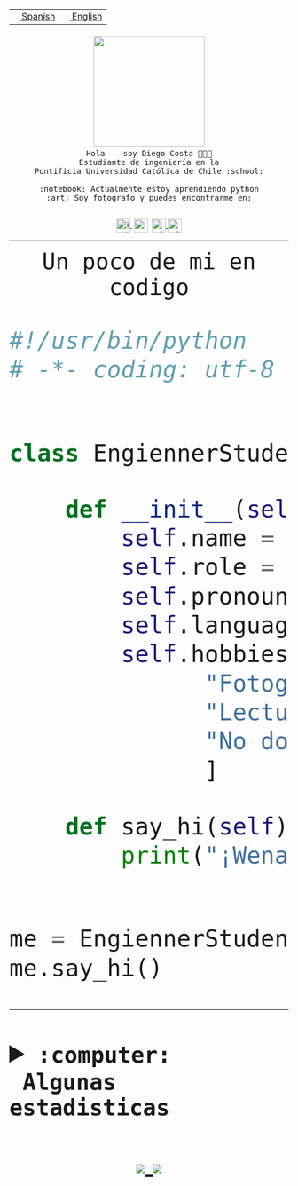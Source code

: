 <table border="0"  align="right">
 <tr><td><a href="README.md"><img src="https://upload.wikimedia.org/wikipedia/commons/thumb/8/89/Bandera_de_Espa%C3%B1a.svg/1200px-Bandera_de_Espa%C3%B1a.svg.png" height="10"> Spanish</a></td>
 <td><a href="README.en.md"><img src="https://upload.wikimedia.org/wikipedia/commons/a/a4/Flag_of_the_United_States.svg" height="10"> English</a></td></tr>
</table><br><br><br>


<p align="center">
  <img src="https://github.com/diegocostares/diegocostares/blob/main/Images/aaa2.gif?raw=true" width="200px">
  <br><samp>
    Hola <img src="https://media.giphy.com/media/hvRJCLFzcasrR4ia7z/giphy.gif" width="16px"> soy Diego Costa 👨🏻‍💻<br>
    Estudiante de ingeniería en la <br>
    Pontificia Universidad Católica de Chile :school:<br>
  <br>
    :notebook: Actualmente estoy aprendiendo python <br>
    :art: Soy fotografo y puedes encontrarme en: <br>
  <br></samp>
  
</p>

<p align="center">
   <a href="https://instagram.com/diegocosta_no" target="blank">
    <img 
    align="center" src="https://cdn.jsdelivr.net/npm/simple-icons@3.0.1/icons/instagram.svg" alt="instagram" height="25px" width="25px" />
  </a>
  <a style="border: 3px solid; color: white;"href="https://t.me/diegocosta_no" target="blank">
  <img
  align="center" alt="Telegram" width="25px" src="https://icons-for-free.com/iconfiles/png/512/Telegram-1324888767380505522.png" />
</a>
<a href="https://api.whatsapp.com/send?phone=56971897835&text=Hola!" target="blank">
  <img
  align="center" alt="wtsp" width="25px" src="https://img.icons8.com/pastel-glyph/2x/whatsapp--v2.png" />
</a>
<a href="https://www.linkedin.com/in/diego-costa-786249213/" target="blank">
  <img
  align="center" alt="wtsp" width="25px" src="https://img.icons8.com/metro/452/linkedin.png" />
</a>

  </a>
</p>

---


<p align="center"><font size="25"><samp>Un poco de mi en codigo</samp></front></p>


```python
#!/usr/bin/python
# -*- coding: utf-8 -*-


class EngiennerStudent:

    def __init__(self):
        self.name = "Diego Costa"
        self.role = "Estudiante"
        self.pronouns = "he/him"
        self.language_spoken = ["es_CL", "en_US"]
        self.hobbies = [
              "Fotografia",
              "Lectura",
              "No dormir",
              ]

    def say_hi(self):
        print("¡Wena mundo!")


me = EngiennerStudent()
me.say_hi()
```
---
<details>
  <summary><b><samp>:computer: &nbsp;Algunas estadisticas</samp></b></summary>
  <br/></p>

<!--START_SECTION:waka-->
![Code Time](http://img.shields.io/badge/Code%20Time-451%20hrs%2046%20mins-blue)

**Soy nocturno 🦉** 

```text
🌞 Mañana     6 commits      ░░░░░░░░░░░░░░░░░░░░░░░░░   2.11% 
🌆 Día        107 commits    █████████░░░░░░░░░░░░░░░░   37.54% 
🌃 Tarde      83 commits     ███████░░░░░░░░░░░░░░░░░░   29.12% 
🌙 Noche      89 commits     ███████░░░░░░░░░░░░░░░░░░   31.23%

```
📅 **Soy más productivo los Miércoles** 

```text
Lunes        22 commits     ██░░░░░░░░░░░░░░░░░░░░░░░   7.72% 
Martes       28 commits     ██░░░░░░░░░░░░░░░░░░░░░░░   9.82% 
Miércoles    110 commits    █████████░░░░░░░░░░░░░░░░   38.6% 
Jueves       24 commits     ██░░░░░░░░░░░░░░░░░░░░░░░   8.42% 
Viernes      9 commits      ░░░░░░░░░░░░░░░░░░░░░░░░░   3.16% 
Sábado       40 commits     ███░░░░░░░░░░░░░░░░░░░░░░   14.04% 
Domingo      52 commits     ████░░░░░░░░░░░░░░░░░░░░░   18.25%

```


📊 **Esta semana me dediqué a** 

```text
🐱‍💻 Proyectos: 
T1                       12 hrs 45 mins      ████████░░░░░░░░░░░░░░░░░   35.27% 
G74_BDD                  6 hrs 49 mins       ████░░░░░░░░░░░░░░░░░░░░░   18.88% 
T1-e                     4 hrs 46 mins       ███░░░░░░░░░░░░░░░░░░░░░░   13.18% 
SHAREGO-G54              4 hrs 35 mins       ███░░░░░░░░░░░░░░░░░░░░░░   12.69% 
Unknown Project          2 hrs 55 mins       ██░░░░░░░░░░░░░░░░░░░░░░░   8.1%

```


 Last Updated on 08/05/2022 14:22:13 UTC
<!--END_SECTION:waka-->
  
  

 <p align="center"> <img src="https://github-readme-stats.vercel.app/api?username=diegocostares&show_icons=true&theme=ayu-mirage" alt="abhisheknaiidu" /></p>
 
</details>

<p align=center>
  <a href="https://github.com/diegocostares">
    <img src="https://badges.pufler.dev/visits/diegocostares/diegocostares?style=flat-square&color=black&logo=github">
  </a>
  <a href="https://github.com/diegocostares?tab=repositories">
    <img src="https://badges.pufler.dev/repos/diegocostares?style=flat-square&color=black&logo=github">
  </a>
</p>
